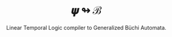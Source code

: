 <div align="center"><h1> 𝝍 ↬ ℬ</h1>

Linear Temporal Logic compiler to Generalized Büchi Automata.

</div>
